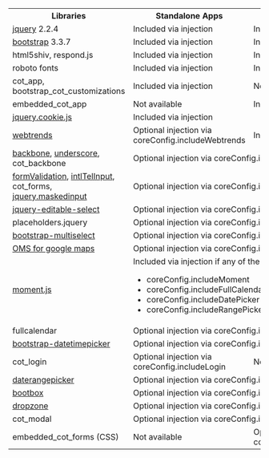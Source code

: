 <table>
  <tr>
    <th>Libraries</th><th>​Standalone Apps</th><th>Embedded Apps</th>
  </tr>
  <tr>
    <td>​<a href="http://jquery.com/">jquery</a> 2.2.4</td>
    <td>​Included via injection</td>
    <td>Included via website</td>
  </tr>
  <tr>
    <td><a href="https://getbootstrap.com/docs/3.3/css/">​bootstrap</a> 3.3.7</td>
    <td>​Included via injection</td>
    <td>Included via website</td>
  </tr>
  <tr>
    <td>​html5shiv, respond.js</td>
    <td>​Included via injection</td>
    <td>Included via website</td>
  </tr>
  <tr>
    <td>​roboto fonts</td>
    <td>​Included via injection</td>
    <td>Included via website</td>
  </tr>
  <tr>
      <td>​cot_app, bootstrap_cot_customizations</td>
      <td>Included via injection</td>
      <td>Not available</td>
    </tr>
    <tr>
        <td>embedded_cot_app</td>
        <td>Not available</td>
        <td>Included via injection</td>
    </tr>
    <tr>
        <td><a href="https://github.com/carhartl/jquery-cookie">​jquery.cookie.js</a></td>
        <td colspan=2>​Included via injection</td>
      </tr>
      <tr>
          <td>​<a href="https://www.webtrends.com/">webtrends</a></td>
          <td>​Optional injection via coreConfig.includeWebtrends</td>
          <td>Included via website</td>
        </tr>
  <tr>
    <td>​<a href="http://backbonejs.org/">backbone</a>, <a href="http://underscorejs.org/">underscore</a>, cot_backbone</td>
    <td colspan=2>Optional injection via coreConfig.​includeModeling​</td>
  </tr>
  <tr>
    <td><a href="http://formvalidation.io/">​formValidation</a>, <a href="https://github.com/jackocnr/intl-tel-input">intlTelInput</a>, cot_forms, <a href="http://digitalbush.com/projects/masked-input-plugin/">jquery.maskedinput</a></td>
    <td colspan=2>Optional injection via coreConfig.includeFormValidation</td>
  </tr>
  <tr>
    <td><a href="http://indrimuska.github.io/jquery-editable-select/">​jquery-editable-select</a></td>
    <td colspan=2>Optional injection via coreConfig.includeEditableSelect</td>
  </tr>
  <tr>
    <td>​placeholders.jquery</td>
    <td colspan=2>Optional injection via coreConfig.includePlaceholders</td>
  </tr>
  <tr>
    <td>​<a href="http://davidstutz.github.io/bootstrap-multiselect/">bootstrap-multiselect</a></td>
    <td colspan=2>Optional injection via coreConfig.includeMultiSelect</td>
  </tr>
  <tr>
    <td>​​<a href="https://github.com/jawj/OverlappingMarkerSpiderfier">OMS for google maps</a></td>
    <td colspan=2>Optional injection via coreConfig.includeOMS</td>
  </tr>
  <tr>
    <td>​<a href="http://momentjs.com/">moment.js</a></td>
    <td colspan=2>​
      Included via injection if any of the following are true:
      <ul>
          <li>coreConfig.includeMoment</li>
          <li>coreConfig.includeFullCalendar</li>
          <li>coreConfig.includeDatePicker</li>
          <li>coreConfig.includeRangePicker</li>
      </ul>
    </td>
  </tr>
  <tr>
    <td>​fullcalendar</td>
    <td colspan=2>Optional injection via coreConfig.includeFullCalendar</td>
  </tr>
  <tr>
    <td><a href="http://eonasdan.github.io/bootstrap-datetimepicker/">​bootstrap-datetimepicker</a></td>
    <td colspan=2>Optional injection via coreConfig.includeDatePicker</td>
  </tr>
  <tr>
    <td>​cot_login</td>
    <td>​Optional injection via coreConfig.includeLogin</td>
    <td>Not available</td>
  </tr>
  <tr>
    <td>​<a href="http://www.daterangepicker.com/">daterangepicker</a></td>
    <td colspan=2>Optional injection via coreConfig.includeRangePicker</td>
  </tr>
  <tr>
    <td><a href="http://bootboxjs.com/">bootbox</a></td>
    <td colspan=2>Optional injection via coreConfig.includeBootbox</td>
  </tr>
  <tr>
      <td><a href="http://www.dropzonejs.com/">dropzone</a></td>
      <td colspan=2>Optional injection via coreConfig.includeDropzone</td>
    </tr>
  <tr>
    <td>cot_modal</td>
    <td colspan=2>Optional injection via coreConfig.includeModal</td>
  </tr>
  <tr>
    <td>​​embedded_cot_forms (CSS)</td>
    <td>​No​t available</td>
    <td>Optional injection via coreConfig.includeFormValidation</td>
  </tr>
</table>
